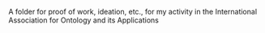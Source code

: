 A folder for proof of work, ideation, etc., for my activity in the International Association for Ontology and its Applications
